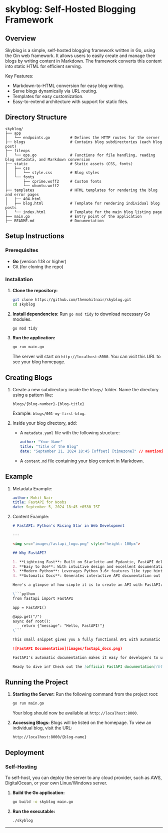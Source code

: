 # skyblog: Self-Hosted Blogging Framework

## Overview

Skyblog is a simple, self-hosted blogging framework written in Go, using the Gin web framework. It allows users to easily create and manage their blogs by writing content in Markdown. The framework converts this content into static HTML for efficient serving.

Key Features:
- Markdown-to-HTML conversion for easy blog writing.
- Serve blogs dynamically via URL routing.
- Templates for easy customization.
- Easy-to-extend architecture with support for static files.

## Directory Structure

```
skyblog/
├── app
│   └── endpoints.go         # Defines the HTTP routes for the server
├── blogs                    # Contains blog subdirectories (each blog post)
├── fileops
│   └── ops.go               # Functions for file handling, reading blog metadata, and Markdown conversion
├── static                   # Static assets (CSS, fonts)
│   ├── css
│   │   └── style.css        # Blog styles
│   └── fonts
│       ├── cprime.woff2     # Custom fonts
│       └── ubuntu.woff2
├── templates                # HTML templates for rendering the blog and error pages
│   ├── 404.html
│   ├── blog.html            # Template for rendering individual blog posts
│   └── index.html           # Template for the main blog listing page
├── main.go                  # Entry point of the application
├── README.md                # Documentation
```

## Setup Instructions

### Prerequisites
- **Go** (version 1.18 or higher)
- Git (for cloning the repo)

### Installation

1. **Clone the repository:**
   ```bash
   git clone https://github.com/themohitnair/skyblog.git
   cd skyblog
   ```

2. **Install dependencies:**
   Run `go mod tidy` to download necessary Go modules.
   ```bash
   go mod tidy
   ```

3. **Run the application:**
   ```bash
   go run main.go
   ```

   The server will start on `http://localhost:8000`. You can visit this URL to see your blog homepage.

## Creating Blogs

1. Create a new subdirectory inside the `blogs/` folder. Name the directory using a pattern like:
   ```
   blogs/{blog-number}-{blog-title}
   ```
   Example: `blogs/001-my-first-blog`.

2. Inside your blog directory, add:
   - A `metadata.yaml` file with the following structure:
     ```yaml
     author: "Your Name"
     title: "Title of the Blog"
     date: "September 21, 2024 18:45 [offset] [timezone]" // mentioning offset and timezone accordingly
     ```

   - A `content.md` file containing your blog content in Markdown.

## Example

1. Metadata Example:
    ```yaml
    author: Mohit Nair
    title: FastAPI for Noobs
    date: September 5, 2024 18:45 +0530 IST
    ```

2. Content Example:
   ```markdown
   # FastAPI: Python's Rising Star in Web Development
   
   ---
   
   <img src="images/fastapi_logo.png" style="height: 100px">
   
   ## Why FastAPI?
   
   1. **Lightning Fast**: Built on Starlette and Pydantic, FastAPI delivers high performance that rivals Go and Node.js.
   2. **Easy to Use**: With intuitive design and excellent documentation, FastAPI has a gentle learning curve.
   3. **Modern Python**: Leverages Python 3.6+ features like type hints for increased productivity and fewer bugs.
   4. **Automatic Docs**: Generates interactive API documentation out of the box.
   
   Here's a glimpse of how simple it is to create an API with FastAPI:
   
   \```python
   from fastapi import FastAPI
   
   app = FastAPI()
   
   @app.get("/")
   async def root():
       return {"message": "Hello, FastAPI!"}
   \```
   
   This small snippet gives you a fully functional API with automatic interactive documentation.
   
   ![FastAPI Documentation](images/fastapi_docs.png)
   
   FastAPI's automatic documentation makes it easy for developers to understand and interact with your API, significantly reducing the time spent on creating and maintaining API documentation.
   
   Ready to dive in? Check out the [official FastAPI documentation](https://fastapi.tiangolo.com/) to get started on your FastAPI journey!
   ```



## Running the Project

1. **Starting the Server:**
   Run the following command from the project root:
   ```bash
   go run main.go
   ```
   Your blog should now be available at `http://localhost:8000`.

2. **Accessing Blogs:**
   Blogs will be listed on the homepage. To view an individual blog, visit the URL:
   ```
   http://localhost:8000/{blog-name}
   ```

## Deployment

### Self-Hosting
To self-host, you can deploy the server to any cloud provider, such as AWS, DigitalOcean, or your own Linux/Windows server.

1. **Build the Go application:**
   ```bash
   go build -o skyblog main.go
   ```

2. **Run the executable:**
   ```bash
   ./skyblog
   ```

---
